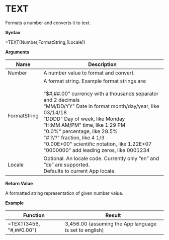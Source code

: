 # TEXT

Formats a number and converts it to text.

**Syntax**

=TEXT(Number,FormatString,\[Locale\])

**Arguments**

<table>
<colgroup>
<col style="width: 20%" />
<col style="width: 80%" />
</colgroup>
<thead>
<tr class="header">
<th>Name</th>
<th>Description</th>
</tr>
</thead>
<tbody>
<tr class="odd">
<td>Number</td>
<td>A number value to format and convert.</td>
</tr>
<tr class="even">
<td>FormatString</td>
<td><div class="line-block">A format string. Example format strings are:<br />
<br />
"$#,##.00" currency with a thousands separator and 2 decimals<br />
"MM/DD/YY" Date in format month/day/year, like 03/14/18<br />
"DDDD" Day of week, like Monday<br />
"H:MM AM/PM" time, like 1:29 PM<br />
"0.0%" percentage, like 28.5%<br />
"# ?/?" fraction, like 4 1/3<br />
"0.00E+00" scientific notation, like 1.22E+07<br />
"0000000" add leading zeros, like 0001234</div></td>
</tr>
<tr class="odd">
<td>Locale</td>
<td><div class="line-block">Optional. An locale code. Currently only “en” and “de” are supported.<br />
Defaults to current App locale.</div></td>
</tr>
</tbody>
</table>

**Return Value**

A formatted string representation of given number value.

**Example**

| Function                   | Result                                                 |
|----------------------------|--------------------------------------------------------|
| =TEXT(3456, "\#,\#\#0.00") | 3,456.00 (assuming the App language is set to english) |
